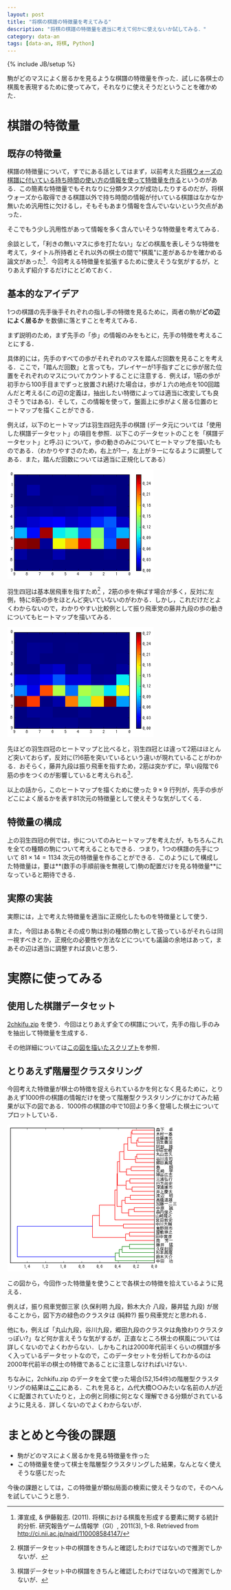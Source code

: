 ```yaml
---
layout: post
title: "将棋の棋譜の特徴量を考えてみる"
description: "将棋の棋譜の特徴量を適当に考えて何かに使えないか試してみる．"
category: data-an
tags: [data-an, 将棋, Python]
---
```

{% include JB/setup %}

駒がどのマスによく居るかを見るような棋譜の特徴量を作った．試しに各棋士の棋風を表現するために使ってみて，それなりに使えそうだということを確かめた．


# 棋譜の特徴量

## 既存の特徴量

棋譜の特徴量について，すでにある話としてはまず，以前考えた[将棋ウォーズの棋譜に付いている持ち時間の使い方の情報を使って特徴量を作る](http://tosh1ki.github.io/data-an/2014/12/18/wars-ident/)というのがある．この簡素な特徴量でもそれなりに分類タスクが成功したりするのだが，将棋ウォーズから取得できる棋譜以外で持ち時間の情報が付いている棋譜はなかなか無いため汎用性に欠けるし，そもそもあまり情報を含んでいないという欠点があった．

そこでもう少し汎用性があって情報を多く含んでいそうな特徴量を考えてみる．

余談として，「利きの無いマスに歩を打たない」などの棋風を表しそうな特徴を考えて，タイトル所持者とそれ以外の棋士の間で"棋風"に差があるかを確かめる論文があった[^sawaandito]．今回考える特徴量を拡張するために使えそうな気がするが，とりあえず紹介するだけにとどめておく．

[^sawaandito]: 澤宣成, & 伊藤毅志. (2011). 将棋における棋風を形成する要素に関する統計的分析. 研究報告ゲーム情報学（GI）, 2011(3), 1–8. Retrieved from http://ci.nii.ac.jp/naid/110008584147/


## 基本的なアイデア

1つの棋譜の先手後手それぞれの指し手の特徴を見るために，両者の駒が**どの辺によく居るか** を数値に落とすことを考えてみる．

まず説明のため，まず先手の「歩」の情報のみをもとに，先手の特徴を考えることにする．

具体的には，先手のすべての歩がそれぞれのマスを踏んだ回数を見ることを考える．ここで，「踏んだ回数」と言っても，プレイヤーが1手指すごとに歩が居た位置をそれぞれのマスについてカウントすることに注意する．例えば，1筋の歩が初手から100手目までずっと放置され続けた場合は，歩が１六の地点を100回踏んだと考える(この辺の定義は，抽出したい特徴によっては適当に改変しても良さそうではある)．そして，この情報を使って，盤面上に歩がよく居る位置のヒートマップを描くことができる．

例えば，以下のヒートマップは羽生四冠先手の棋譜 (データ元については「使用した棋譜データセット」の項目を参照．以下このデータセットのことを「棋譜データセット」と呼ぶ) について，歩の動きのみについてヒートマップを描いたものである．（わかりやすさのため，右上が1一，左上が９一になるように調整してある．また，踏んだ回数については適当に正規化してある）

![Heatmap of kifu of Habu](/image/2015-07-18/habu_heatmap.png)

羽生四冠は基本居飛車を指すため[^kakunin] ，2筋の歩を伸ばす場合が多く，反対に左側，特に8筋の歩をほとんど突いていないのがわかる．しかし，これだけだとよくわからないので，わかりやすい比較例として振り飛車党の藤井九段の歩の動きについてもヒートマップを描いてみる．

![Heatmap of kifu of Fujii](/image/2015-07-18/fujii_heatmap.png)

先ほどの羽生四冠のヒートマップと比べると，羽生四冠とは違って2筋はほとんど突いておらず，反対に(?)6筋を突いているという違いが現れていることがわかる．おそらく，藤井九段は振り飛車を指すため，2筋は突かずに，早い段階で6筋の歩をつくのが影響していると考えられる[^kakunin]．

[^kakunin]: 棋譜データセット中の棋譜をきちんと確認したわけではないので推測でしかないが．

以上の話から，このヒートマップを描くために使った $9 \times 9$ 行列が，先手の歩がどこによく居るかを表す81次元の特徴量として使えそうな気がしてくる．


## 特徴量の構成
上の羽生四冠の例では，歩についてのみヒートマップを考えたが，もちろんこれを全ての種類の駒について考えることもできる．つまり，1つの棋譜の先手について $81 \times 14 = 1134$ 次元の特徴量を作ることができる．このようにして構成した特徴量は，要は**(数手の手順前後を無視して)駒の配置だけを見る特徴量**になっていると期待できる．

## 実際の実装
実際には，上で考えた特徴量を適当に正規化したものを特徴量として使う．

また，今回はある駒とその成り駒は別の種類の駒として扱っているがそれらは同一視すべきとか，正規化の必要性や方法などについても議論の余地はあって，まあその辺は適当に調整すれば良いと思う．



# 実際に使ってみる

## 使用した棋譜データセット

[2chkifu.zip](https://code.google.com/p/zipkifubrowser/downloads/detail?name=2chkifu.zip&can=2&q=) を使う．今回はとりあえず全ての棋譜について，先手の指し手のみを抽出して特徴量を生成する．

その他詳細については[この図を描いたスクリプト](https://github.com/tosh1ki/pyogi/blob/915ed1ebf1c43a3b76fe0ea563e3a361dbd34a87/doc/sample_code/visualize.py)を参照．


## とりあえず階層型クラスタリング

今回考えた特徴量が棋士の特徴を捉えられているかを何となく見るために，とりあえず1000件の棋譜の情報だけを使って階層型クラスタリングにかけてみた結果が以下の図である．1000件の棋譜の中で10回より多く登場した棋士についてプロットしている．

![hierarchy result 1000](/image/2015-07-18/hierarchy_result_1000.png)

この図から，今回作った特徴量を使うことで各棋士の特徴を拾えているように見える．

例えば，振り飛車党御三家 (久保利明 九段，鈴木大介 八段，藤井猛 九段) が居ることから，図下方の緑色のクラスタは (純粋?) 振り飛車党だと思われる．

他にも，例えば「丸山九段，谷川九段，郷田九段のクラスタは角換わりクラスタっぽい?」など何か言えそうな気がするが，正直なところ棋士の棋風については詳しくないのでよくわからない．しかもこれは2000年代前半くらいの棋譜が多く入っているデータセットなので，このデータセットを分析してわかるのは2000年代前半の棋士の特徴であることに注意しなければいけない．

ちなみに，2chkifu.zip のデータを全て使った場合(52,154件)の階層型クラスタリングの結果は[ここ](/image/2015-07-18/hierarchy_result_full.png)にある．これを見ると，△代大橋○○みたいな名前の人が近くに配置されていたりと，上の例と同様に何となく理解できる分類がされているように見える．詳しくないのでよくわからないが．


# まとめと今後の課題

* 駒がどのマスによく居るかを見る特徴量を作った
* この特徴量を使って棋士を階層型クラスタリングした結果，なんとなく使えそうな感じだった

今後の課題としては，この特徴量が類似局面の検索に使えそうなので，そのへんを試していこうと思う．
